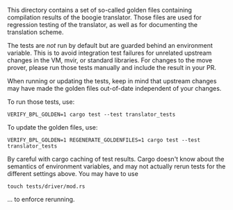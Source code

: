 This directory contains a set of so-called golden files containing compilation results
of the boogie translator. Those files are used for regression testing of the translator,
as well as for documenting the translation scheme.

The tests are *not* run by default but are guarded behind an environment variable. This is to
avoid integration test failures for unrelated upstream changes in the VM, mvir, or standard
libraries. For changes to the move prover, please run those tests manually and include the
result in your PR.

When running or updating the tests, keep in mind that upstream changes may have made the
golden files out-of-date independent of your changes.

To run those tests, use:

```shell script
VERIFY_BPL_GOLDEN=1 cargo test --test translator_tests
```

To update the golden files, use:

```shell script
VERIFY_BPL_GOLDEN=1 REGENERATE_GOLDENFILES=1 cargo test --test translator_tests
```

By careful with cargo caching of test results. Cargo doesn't know about the semantics of environment
variables, and may not actually rerun tests for the different settings above. You may have to use

```shell script
touch tests/driver/mod.rs
```

... to enforce rerunning.
